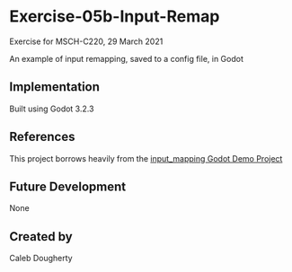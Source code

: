 # Exercise-05b-Input-Remap
Exercise for MSCH-C220, 29 March 2021

An example of input remapping, saved to a config file, in Godot

## Implementation
Built using Godot 3.2.3

## References
This project borrows heavily from the [input_mapping Godot Demo Project](https://github.com/godotengine/godot-demo-projects/tree/master/gui/input_mapping)

## Future Development
None

## Created by 
Caleb Dougherty
